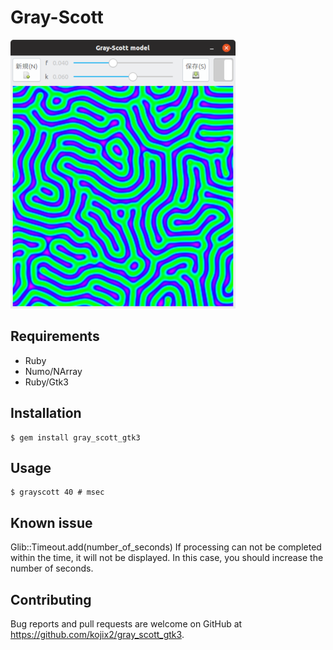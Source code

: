 # Gray-Scott

![screenshot](https://raw.githubusercontent.com/kojix2/Gray-Scott/master/screenshot/screenshot.png)

## Requirements

* Ruby
* Numo/NArray
* Ruby/Gtk3

## Installation

    $ gem install gray_scott_gtk3

## Usage

    $ grayscott 40 # msec

## Known issue

Glib::Timeout.add(number_of_seconds)
If processing can not be completed within the time, it will not be displayed. 
In this case, you should increase the number of seconds.

## Contributing

Bug reports and pull requests are welcome on GitHub at https://github.com/kojix2/gray_scott_gtk3.
